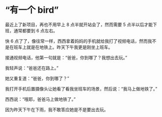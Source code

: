 # “有一个 bird”

最近上了新项目，再也不用早上 8 点半就开站会了，然而需要 5 点半以后才能下班，通常都要到 6 点左右。

快 6 点了了，像往常一样，西西拿着妈妈的手机就给我打了视频电话，然而我不是在班车上就是在地铁上。昨天下午我更是刚坐上班车。

接通视频电话，他第一句就是：“爸爸，你到哪了？我想出去玩。”

我轻声说：“爸爸还在路上。”

她又重复道：“爸爸，你到哪了？”

我打开手机后置摄像头让她看了看我坐班车的场景，然后说：“我马上做地铁了。”

西西说：“哦耶，爸爸马上做地铁了。”

因为昨天下午在下雨，我不敢答应她是不是要出去玩。

